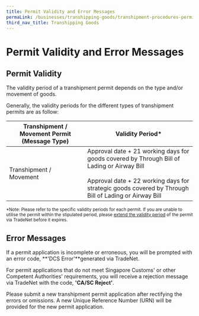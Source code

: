 ```yaml
---
title: Permit Validity and Error Messages
permaLink: /businesses/transhipping-goods/transhipment-procedures-permit-validity-and-error-messages
third_nav_title: Transhipping Goods
---
```


# Permit Validity and Error Messages

## Permit Validity

The validity period of a transhipment permit depends on the type and/or movement of goods.

Generally, the validity periods for the different types of transhipment permits are as follow:

|Transhipment / Movement Permit (Message Type)  | Validity Period* |
|--|--|
| Transhipment / Movement |  Approval date + 21 working days for goods covered by Through Bill of Lading or Airway Bill<br><Br>  Approval date + 22 working days for strategic goods covered by Through Bill of Lading or Airway Bill |
  
<sup>*Note: Please refer to the specific validity periods for each permit. If you are unable to utilise the permit within the stipulated period, please [extend the validity period](/businesses/03c3-permit-amendments-and-cancellation)  of the permit via TradeNet before it expires.

## Error Messages

If a permit application is incomplete or erroneous, you will be prompted with an error code,  **'DCS Error'**generated via TradeNet.

For permit applications that do not meet Singapore Customs' or other Competent Authorities' requirements, you will receive a rejection message via TradeNet with the code,  **'CA/SC Reject'**.

Please submit a new transhipment permit application after rectifying the errors or omissions. A new Unique Reference Number (URN) will be provided for the new permit application.

